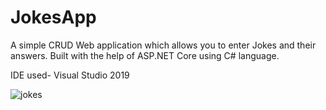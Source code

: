 # JokesApp
A simple CRUD Web application which allows you to enter Jokes and their answers. Built with the help of ASP.NET Core using C# language.

IDE used- Visual Studio 2019

![jokes](https://user-images.githubusercontent.com/47186806/116759086-67edd700-aa09-11eb-8863-54e366d41a11.PNG)
